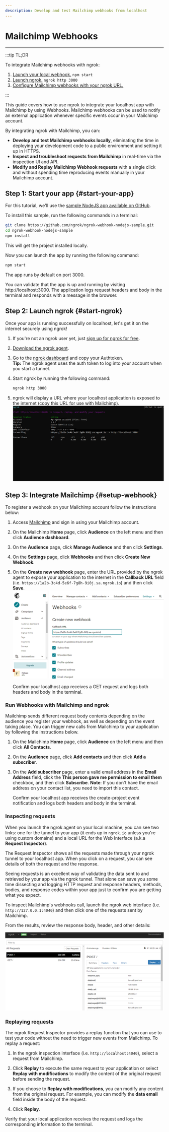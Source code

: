 ```yaml
---
description: Develop and test Mailchimp webhooks from localhost
---
```


# Mailchimp Webhooks
------------

:::tip TL;DR

To integrate Mailchimp webhooks with ngrok:
1. [Launch your local webhook.](#start-your-app) `npm start`
1. [Launch ngrok.](#start-ngrok) `ngrok http 3000`
1. [Configure Mailchimp webhooks with your ngrok URL.](#setup-webhook)

:::


This guide covers how to use ngrok to integrate your localhost app with Mailchimp by using Webhooks.
Mailchimp webhooks can be used to notify an external application whenever specific events occur in your Mailchimp account. 

By integrating ngrok with Mailchimp, you can:

- **Develop and test Mailchimp webhooks locally**, eliminating the time in deploying your development code to a public environment and setting it up in HTTPS.
- **Inspect and troubleshoot requests from Mailchimp** in real-time via the inspection UI and API.
- **Modify and Replay Mailchimp Webhook requests** with a single click and without spending time reproducing events manually in your Mailchimp account.


## **Step 1**: Start your app {#start-your-app}

For this tutorial, we'll use the [sample NodeJS app available on GitHub](https://github.com/ngrok/ngrok-webhook-nodejs-sample). 

To install this sample, run the following commands in a terminal:

```bash
git clone https://github.com/ngrok/ngrok-webhook-nodejs-sample.git
cd ngrok-webhook-nodejs-sample
npm install
```

This will get the project installed locally.

Now you can launch the app by running the following command: 

```bash
npm start
```

The app runs by default on port 3000. 

You can validate that the app is up and running by visiting http://localhost:3000. The application logs request headers and body in the terminal and responds with a message in the browser.


## **Step 2**: Launch ngrok {#start-ngrok}

Once your app is running successfully on localhost, let's get it on the internet securely using ngrok! 

1. If you're not an ngrok user yet, just [sign up for ngrok for free](https://ngrok.com/signup).

1. [Download the ngrok agent](https://ngrok.com/download).

1. Go to the [ngrok dashboard](https://dashboard.ngrok.com) and copy your Authtoken. <br />
    **Tip:** The ngrok agent uses the auth token to log into your account when you start a tunnel.
    
1. Start ngrok by running the following command:
    ```bash
    ngrok http 3000
    ```

1. ngrok will display a URL where your localhost application is exposed to the internet (copy this URL for use with Mailchimp).
    ![ngrok agent running](/img/integrations/launch_ngrok_tunnel.png)


## **Step 3**: Integrate Mailchimp {#setup-webhook}

To register a webhook on your Mailchimp account follow the instructions below:

1. Access [Mailchimp](https://https://mailchimp.com/) and sign in using your Mailchimp account.

1. On the Mailchimp **Home** page, click **Audience** on the left menu and then click **Audience dashboard**.

1. On the **Audience** page, click **Manage Audience** and then click **Settings**.

1. On the **Settings** page, click **Webhooks** and then click **Create New Webhook**.

1. On the **Create new webhook** page, enter the URL provided by the ngrok agent to expose your application to the internet in the **Callback URL** field (i.e. `https://1a2b-3c4d-5e6f-7g8h-9i0j.sa.ngrok.io`) and then click **Save**.
    ![URL to Publish](img/ngrok_url_configuration_mailchimp.png)

    Confirm your localhost app receives a GET request and logs both headers and body in the terminal.


### Run Webhooks with Mailchimp and ngrok

Mailchimp sends different request body contents depending on the audience you register your webhook, as well as depending on the event taking place.
You can trigger new calls from Mailchimp to your application by following the instructions below.

1. On the Mailchimp **Home** page, click **Audience** on the left menu and then click **All Contacts**.

1. On the **Audience** page, click **Add contacts** and then click **Add a subscriber**.

1. On the **Add subscriber** page, enter a valid email address in the **Email Address** field, click the **This person gave me permission to email them** checkbox, and then click **Subscribe**.
    **Note**: If you don't have the email address on your contact list, you need to import this contact.

    Confirm your localhost app receives the create-project event notification and logs both headers and body in the terminal.


### Inspecting requests

When you launch the ngrok agent on your local machine, you can see two links: one for the tunnel to your app (it ends up in `ngrok.io` unless you're using custom domains) and a local URL for the Web Interface (a.k.a **Request Inspector**).

The Request Inspector shows all the requests made through your ngrok tunnel to your localhost app. When you click on a request, you can see details of both the request and the response.

Seeing requests is an excellent way of validating the data sent to and retrieved by your app via the ngrok tunnel. That alone can save you some time dissecting and logging HTTP request and response headers, methods, bodies, and response codes within your app just to confirm you are getting what you expect.

To inspect Mailchimp's webhooks call, launch the ngrok web interface (i.e. `http://127.0.0.1:4040`) and then click one of the requests sent by Mailchimp.

From the results, review the response body, header, and other details:

![ngrok Request Inspector](img/ngrok_introspection_mailchimp_webhooks.png)


### Replaying requests

The ngrok Request Inspector provides a replay function that you can use to test your code without the need to trigger new events from Mailchimp. To replay a request:

1. In the ngrok inspection interface (i.e. `http://localhost:4040`), select a request from Mailchimp.

1. Click **Replay** to execute the same request to your application or select **Replay with modifications** to modify the content of the original request before sending the request.

1. If you choose to **Replay with modifications**, you can modify any content from the original request. For example, you can modify the **data email** field inside the body of the request.

1. Click **Replay**.

Verify that your local application receives the request and logs the corresponding information to the terminal.
